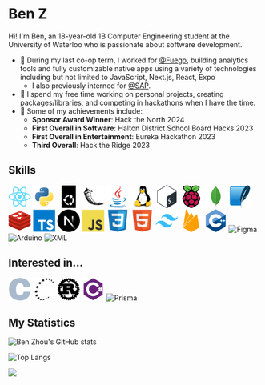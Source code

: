 # Ben Z

Hi! I'm Ben, an 18-year-old 1B Computer Engineering student at the University of Waterloo who is passionate about software development.

- 💼 During my last co-op term, I worked for [@Fuego](https://fuego.io), building analytics tools and fully customizable native apps using a variety of technologies including but not limited to JavaScript, Next.js, React, Expo
  - I also previously interned for [@SAP](https://github.com/SAP).
- 🌱 I spend my free time working on personal projects, creating packages/libraries, and competing in hackathons when I have the time.
- 🥇 Some of my achievements include:
  - **Sponsor Award Winner**: Hack the North 2024
  - **First Overall in Software**: Halton District School Board Hacks 2023
  - **First Overall in Entertainment**: Eureka Hackathon 2023
  - **Third Overall**: Hack the Ridge 2023

## Skills

<p>
    <span><img src="https://raw.githubusercontent.com/devicons/devicon/master/icons/react/react-original.svg" width="45" height="45" alt="React" /></span>
    <span><img src="https://raw.githubusercontent.com/devicons/devicon/master/icons/python/python-original.svg" width="45" height="45" alt="Python" /></span>
    <span><img src="https://raw.githubusercontent.com/devicons/devicon/master/icons/ubuntu/ubuntu-plain.svg" width="45" height="45" alt="Ubuntu" /></span>
    <span><img src="https://raw.githubusercontent.com/devicons/devicon/master/icons/flask/flask-original.svg" width="45" height="45" alt="Flask" /></span>
    <span><img src="https://raw.githubusercontent.com/devicons/devicon/master/icons/java/java-original.svg" width="45" height="45" alt="Java" /></span>
    <span><img src="https://raw.githubusercontent.com/devicons/devicon/master/icons/linux/linux-original.svg" width="45" height="45" alt="Linux" /></span>
    <span><img src="https://raw.githubusercontent.com/devicons/devicon/master/icons/bash/bash-original.svg" width="45" height="45" alt="Bash" /></span>
    <span><img src="https://raw.githubusercontent.com/devicons/devicon/master/icons/raspberrypi/raspberrypi-original.svg" width="45" height="45" alt="Raspberry Pi" /></span>
    <span><img src="https://raw.githubusercontent.com/devicons/devicon/master/icons/mongodb/mongodb-original.svg" width="45" height="45" alt="MongoDB" /></span>
    <span><img src="https://raw.githubusercontent.com/devicons/devicon/master/icons/sqlite/sqlite-original.svg" width="45" height="45" alt="SQLite" /></span>
    <span><img src="https://raw.githubusercontent.com/devicons/devicon/master/icons/redis/redis-original.svg" width="45" height="45" alt="Redis" /></span>
    <span><img src="https://raw.githubusercontent.com/devicons/devicon/master/icons/typescript/typescript-original.svg" width="45" height="45" alt="TypeScript" /></span>
    <span><img src="https://raw.githubusercontent.com/devicons/devicon/master/icons/nextjs/nextjs-original.svg" width="45" height="45" alt="Next.js" /></span>
    <span><img src="https://raw.githubusercontent.com/devicons/devicon/master/icons/javascript/javascript-original.svg" width="45" height="45" alt="JavaScript" /></span>
    <span><img src="https://raw.githubusercontent.com/devicons/devicon/master/icons/css3/css3-original.svg" width="45" height="45" alt="CSS" /></span>
    <span><img src="https://raw.githubusercontent.com/devicons/devicon/master/icons/html5/html5-original.svg" width="45" height="45" alt="HTML5" /></span>
    <span><img src="https://raw.githubusercontent.com/devicons/devicon/master/icons/tailwindcss/tailwindcss-original.svg" width="45" height="45" alt="Tailwind CSS" /></span>
    <span><img src="https://raw.githubusercontent.com/devicons/devicon/master/icons/firebase/firebase-plain.svg" width="45" height="45" alt="Firebase" /></span>
    <span><img src="https://raw.githubusercontent.com/devicons/devicon/master/icons/cplusplus/cplusplus-original.svg" width="45" height="45" alt="C++" /></span>
    <span><img src="https://cdn.jsdelivr.net/gh/devicons/devicon@latest/icons/figma/figma-original.svg" width="45" height="45" alt="Figma" /></span>
    <span><img src="https://cdn.jsdelivr.net/gh/devicons/devicon@latest/icons/arduino/arduino-original-wordmark.svg" width="45" height="45" alt="Arduino" /></span>
    <span><img src="https://cdn.jsdelivr.net/gh/devicons/devicon@latest/icons/xml/xml-original.svg" width="45" height="45" alt="XML" /></span>
</p>

## Interested in...

<p>
    <span><img src="https://raw.githubusercontent.com/devicons/devicon/master/icons/c/c-original.svg" width="45" height="45" alt="C" /></span>
    <span><img src="https://raw.githubusercontent.com/devicons/devicon/master/icons/ssh/ssh-original.svg" width="45" height="45" alt="SSH" /></span>
    <span><img src="https://raw.githubusercontent.com/devicons/devicon/master/icons/rust/rust-original.svg" width="45" height="45" alt="Rust" /></span>
    <span><img src="https://raw.githubusercontent.com/devicons/devicon/master/icons/csharp/csharp-plain.svg" width="45" height="45" alt="C#" /></span>
    <span><img src="https://cdn.jsdelivr.net/gh/devicons/devicon@latest/icons/prisma/prisma-original.svg" width="45" height="45" alt="Prisma" /></span>
</p>

## My Statistics

![Ben Zhou's GitHub stats](https://github-readme-stats.vercel.app/api?username=leg3ndary&show_icons=true&theme=tokyonight)

![Top Langs](https://github-readme-stats.vercel.app/api/top-langs/?username=Leg3ndary&layout=compact&theme=tokyonight)

![](https://komarev.com/ghpvc/?username=Leg3ndary&color=blue)
